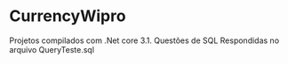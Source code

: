 # CurrencyWipro

Projetos compilados com .Net core 3.1.
Questões de SQL Respondidas no arquivo QueryTeste.sql